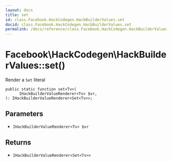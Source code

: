 ```yaml
---
layout: docs
title: set
id: class.Facebook.HackCodegen.HackBuilderValues.set
docid: class.Facebook.HackCodegen.HackBuilderValues.set
permalink: /docs/reference/class.Facebook.HackCodegen.HackBuilderValues.set.md
---
```

# Facebook\\HackCodegen\\HackBuilderValues::set()




Render a ` Set ` literal




``` Hack
public static function set<Tv>(
      IHackBuilderValueRenderer<Tv> $vr,
): IHackBuilderValueRenderer<Set<Tv>>;
```




## Parameters




- ` IHackBuilderValueRenderer<Tv> $vr `




## Returns




+ ` IHackBuilderValueRenderer<Set<Tv>> `